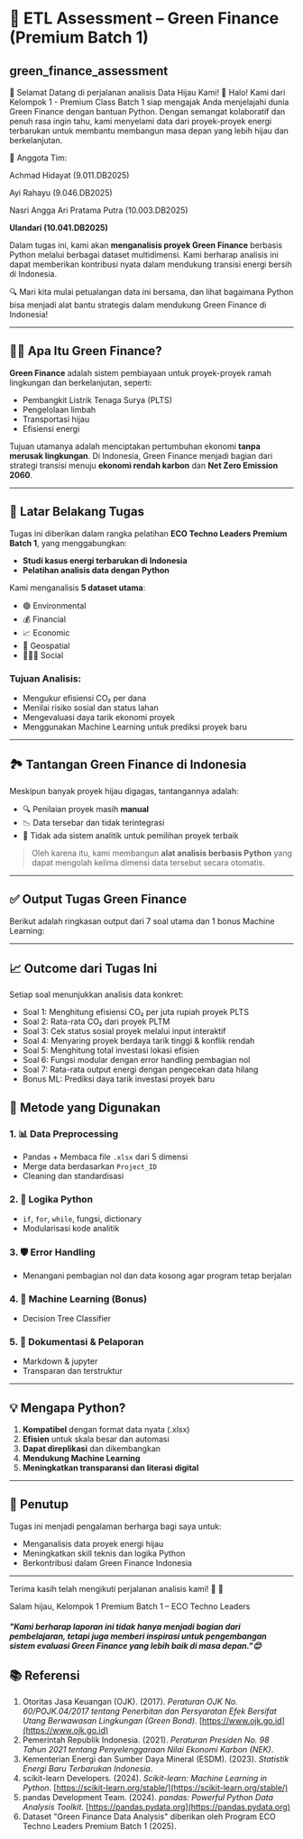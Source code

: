 # 🧪 ETL Assessment – Green Finance (Premium Batch 1)

## green_finance_assessment

🚀 Selamat Datang di perjalanan analisis Data Hijau Kami! 🌿
Halo! Kami dari Kelompok 1 - Premium Class Batch 1 siap mengajak Anda menjelajahi dunia Green Finance dengan bantuan Python. Dengan semangat kolaboratif dan penuh rasa ingin tahu, kami menyelami data dari proyek-proyek energi terbarukan untuk membantu membangun masa depan yang lebih hijau dan berkelanjutan.

👥 Anggota Tim:

Achmad Hidayat (9.011.DB2025)

Ayi Rahayu (9.046.DB2025)

Nasri Angga Ari Pratama Putra (10.003.DB2025)

**Ulandari (10.041.DB2025)**

Dalam tugas ini, kami akan **menganalisis proyek Green Finance** berbasis Python melalui berbagai dataset multidimensi. Kami berharap analisis ini dapat memberikan kontribusi nyata dalam mendukung transisi energi bersih di Indonesia.

🔍 Mari kita mulai petualangan data ini bersama, dan lihat bagaimana Python bisa menjadi alat bantu strategis dalam mendukung Green Finance di Indonesia!

---

## 💸🌱 Apa Itu Green Finance?

**Green Finance** adalah sistem pembiayaan untuk proyek-proyek ramah lingkungan dan berkelanjutan, seperti:

- Pembangkit Listrik Tenaga Surya (PLTS)
- Pengelolaan limbah
- Transportasi hijau
- Efisiensi energi

Tujuan utamanya adalah menciptakan pertumbuhan ekonomi **tanpa merusak lingkungan**. Di Indonesia, Green Finance menjadi bagian dari strategi transisi menuju **ekonomi rendah karbon** dan **Net Zero Emission 2060**.

---

## 🎯 Latar Belakang Tugas

Tugas ini diberikan dalam rangka pelatihan **ECO Techno Leaders Premium Batch 1**, yang menggabungkan:

- **Studi kasus energi terbarukan di Indonesia**
- **Pelatihan analisis data dengan Python**

Kami menganalisis **5 dataset utama**:
- 🟢 Environmental
- 💰 Financial
- 📈 Economic
- 🧭 Geospatial
- 🧑‍🤝‍🧑 Social

### Tujuan Analisis:
- Mengukur efisiensi CO₂ per dana
- Menilai risiko sosial dan status lahan
- Mengevaluasi daya tarik ekonomi proyek
- Menggunakan Machine Learning untuk prediksi proyek baru

---

## 🏞️ Tantangan Green Finance di Indonesia

Meskipun banyak proyek hijau digagas, tantangannya adalah:
- 🔍 Penilaian proyek masih **manual**
- 📉 Data tersebar dan tidak terintegrasi
- 🤔 Tidak ada sistem analitik untuk pemilihan proyek terbaik

> Oleh karena itu, kami membangun **alat analisis berbasis Python** yang dapat mengolah kelima dimensi data tersebut secara otomatis.

---

## ✅ Output Tugas Green Finance

Berikut adalah ringkasan output dari 7 soal utama dan 1 bonus Machine Learning:

---

## 📈 Outcome dari Tugas Ini

Setiap soal menunjukkan analisis data konkret:

- Soal 1: Menghitung efisiensi CO₂ per juta rupiah proyek PLTS
- Soal 2: Rata-rata CO₂ dari proyek PLTM
- Soal 3: Cek status sosial proyek melalui input interaktif
- Soal 4: Menyaring proyek berdaya tarik tinggi & konflik rendah
- Soal 5: Menghitung total investasi lokasi efisien
- Soal 6: Fungsi modular dengan error handling pembagian nol
- Soal 7: Rata-rata output energi dengan pengecekan data hilang
- Bonus ML: Prediksi daya tarik investasi proyek baru

## 🧪 Metode yang Digunakan

### 1. 📊 Data Preprocessing
- Pandas + Membaca file `.xlsx` dari 5 dimensi
- Merge data berdasarkan `Project_ID`
- Cleaning dan standardisasi

### 2. 🧠 Logika Python
- `if`, `for`, `while`, fungsi, dictionary
- Modularisasi kode analitik

### 3. 🛡️ Error Handling
- Menangani pembagian nol dan data kosong agar program tetap berjalan

### 4. 🌳 Machine Learning (Bonus)
- Decision Tree Classifier

### 5. 📝 Dokumentasi & Pelaporan
- Markdown & jupyter
- Transparan dan terstruktur
  
---

## 💡 Mengapa Python?

1. **Kompatibel** dengan format data nyata (.xlsx)  
2. **Efisien** untuk skala besar dan automasi  
3. **Dapat direplikasi** dan dikembangkan  
4. **Mendukung Machine Learning**  
5. **Meningkatkan transparansi dan literasi digital**  

---

## 🙏 Penutup

Tugas ini menjadi pengalaman berharga bagi saya untuk:
- Menganalisis data proyek energi hijau
- Meningkatkan skill teknis dan logika Python
- Berkontribusi dalam Green Finance Indonesia

---

Terima kasih telah mengikuti perjalanan analisis kami! 🌱 🙌

Salam hijau,
Kelompok 1 Premium Batch 1 – ECO Techno Leaders

##### "Kami berharap laporan ini tidak hanya menjadi bagian dari pembelajaran, tetapi juga memberi inspirasi untuk pengembangan sistem evaluasi Green Finance yang lebih baik di masa depan."😊

## 📚 Referensi

1. Otoritas Jasa Keuangan (OJK). (2017). *Peraturan OJK No. 60/POJK.04/2017 tentang Penerbitan dan Persyaratan Efek Bersifat Utang Berwawasan Lingkungan (Green Bond)*. [https://www.ojk.go.id](https://www.ojk.go.id)
2. Pemerintah Republik Indonesia. (2021). *Peraturan Presiden No. 98 Tahun 2021 tentang Penyelenggaraan Nilai Ekonomi Karbon (NEK)*.
3. Kementerian Energi dan Sumber Daya Mineral (ESDM). (2023). *Statistik Energi Baru Terbarukan Indonesia*.
4. scikit-learn Developers. (2024). *Scikit-learn: Machine Learning in Python*. [https://scikit-learn.org/stable/](https://scikit-learn.org/stable/)
5. pandas Development Team. (2024). *pandas: Powerful Python Data Analysis Toolkit*. [https://pandas.pydata.org](https://pandas.pydata.org)
6. Dataset "Green Finance Data Analysis" diberikan oleh Program ECO Techno Leaders Premium Batch 1 (2025).
